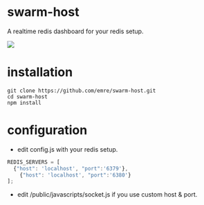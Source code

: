 swarm-host
==========

A realtime redis dashboard for your redis setup.

<img src="https://raw.github.com/emre/swarm-host/master/assets/shost1.png">

installation 
==========
```
git clone https://github.com/emre/swarm-host.git
cd swarm-host
npm install
```

configuration 
=================
* edit config.js with your redis setup.

``` javascript
REDIS_SERVERS = [
  {"host": 'localhost', "port":'6379'},
	{"host": 'localhost', "port":'6380'}
];
```

* edit /public/javascripts/socket.js if you use custom host & port.

